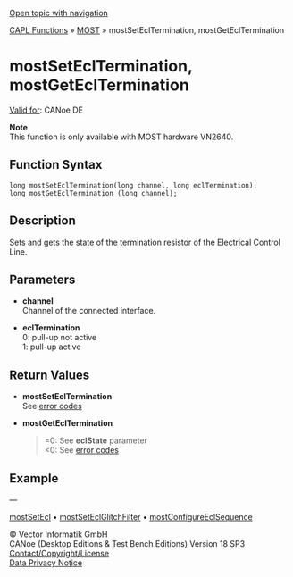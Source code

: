 [Open topic with navigation](../../../../../CANoeDEFamily.htm#Topics/CAPLFunctions/MOST/Functions/CAPLfunctionMOSTSetGetEclTermination.md)

[CAPL Functions](../../CAPLfunctions.md) » [MOST](../CAPLfunctionsMOSTOverview.md) » mostSetEclTermination, mostGetEclTermination

# mostSetEclTermination, mostGetEclTermination

[Valid for](../../../Shared/FeatureAvailability.md): CANoe DE

**Note**  
This function is only available with MOST hardware VN2640.

## Function Syntax

```plaintext
long mostSetEclTermination(long channel, long eclTermination);
long mostGetEclTermination (long channel);
```

## Description

Sets and gets the state of the termination resistor of the Electrical Control Line.

## Parameters

- **channel**  
  Channel of the connected interface.

- **eclTermination**  
  0: pull-up not active  
  1: pull-up active

## Return Values

- **mostSetEclTermination**  
  See [error codes](../CAPLfunctionsMOSTErrorCodes.md)

- **mostGetEclTermination**  
  >=0: See **eclState** parameter  
  <0: See [error codes](../CAPLfunctionsMOSTErrorCodes.md)

## Example

—

[mostSetEcl](CAPLfunctionMOSTSetGetEcl.md) • [mostSetEclGlitchFilter](CAPLfunctionMOSTSetEclGlitchFilter.md) • [mostConfigureEclSequence](CAPLfunctionMOSTConfigureEclSequence.md)

© Vector Informatik GmbH  
CANoe (Desktop Editions & Test Bench Editions) Version 18 SP3  
[Contact/Copyright/License](../../../Shared/ContactCopyrightLicense.md)  
[Data Privacy Notice](https://www.vector.com/int/en/company/get-info/privacy-policy/)
